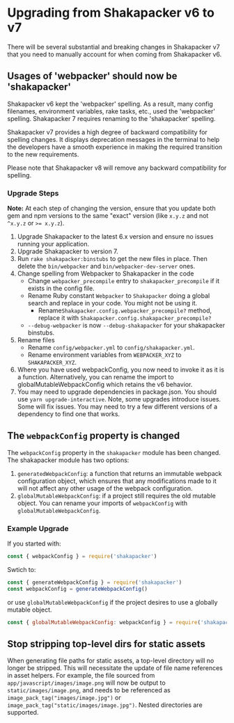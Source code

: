 # Upgrading from Shakapacker v6 to v7

There will be several substantial and breaking changes in Shakapacker v7 that you need to manually account for when coming from Shakapacker v6.

## Usages of 'webpacker' should now be 'shakapacker'

Shakapacker v6 kept the 'webpacker' spelling. As a result, many config filenames, environment variables, rake tasks, etc., used the 'webpacker' spelling. Shakapacker 7 requires renaming to the 'shakapacker' spelling.

Shakapacker v7 provides a high degree of backward compatibility for spelling changes. It displays deprecation messages in the terminal to help the developers have a smooth experience in making the required transition to the new requirements.

Please note that Shakapacker v8 will remove any backward compatibility for spelling.

### Upgrade Steps

**Note:** At each step of changing the version, ensure that you update both gem and npm versions to the same "exact" version (like `x.y.z` and not `^x.y.z` or `>= x.y.z`).

1. Upgrade Shakapacker to the latest 6.x version and ensure no issues running your application. 
2. Upgrade Shakapacker to version 7.
3. Run `rake shakapacker:binstubs` to get the new files in place. Then delete the `bin/webpacker` and `bin/webpacker-dev-server` ones.
4. Change spelling from Webpacker to Shakapacker in the code
   - Change `webpacker_precompile` entry to `shakapacker_precompile` if it exists in the config file.
   - Rename Ruby constant `Webpacker` to `Shakapacker` doing a global search and replace in your code. You might not be using it.
     - Rename`Shakapacker.config.webpacker_precompile?` method, replace it with `Shakapacker.config.shakapacker_precompile?`
   - `--debug-webpacker` is now `--debug-shakapacker` for your shakapacker binstubs.
5. Rename files
    - Rename `config/webpacker.yml` to `config/shakapacker.yml`.
    - Rename environment variables from `WEBPACKER_XYZ` to `SHAKAPACKER_XYZ`.
6. Where you have used webpackConfig, you now need to invoke it as it is a function. Alternatively, you can rename the import to globalMutableWebpackConfig which retains the v6 behavior.
7. You may need to upgrade dependencies in package.json. You should use `yarn upgrade-interactive`. Note, some upgrades introduce issues. Some will fix issues. You may need to try a few different versions of a dependency to find one that works.


## The `webpackConfig` property is changed

The `webpackConfig` property in the `shakapacker` module has been changed. The shakapacker module has two options:
1. `generatedWebpackConfig`: a function that returns an immutable webpack configuration object, which ensures that any modifications made to it will not affect any other usage of the webpack configuration. 
2. `globalMutableWebpackConfig`: if a project still requires the old mutable object. You can rename your imports of `webpackConfig` with `globalMutableWebpackConfig`.

### Example Upgrade
If you started with:

```js
const { webpackConfig } = require('shakapacker')
```

Swtich to:

```js
const { generateWebpackConfig } = require('shakapacker')
const webpackConfig = generateWebpackConfig()
```

or use `globalMutableWebpackConfig` if the project desires to use a globally mutable object.

```js
const { globalMutableWebpackConfig: webpackConfig } = require('shakapacker')
```

## Stop stripping top-level dirs for static assets

When generating file paths for static assets, a top-level directory will no longer be stripped. This will necessitate the update of file name references in asset helpers. For example, the file sourced from `app/javascript/images/image.png` will now be output to `static/images/image.png`, and needs to be referenced as `image_pack_tag("images/image.jpg")` or `image_pack_tag("static/images/image.jpg")`. Nested directories are supported.
